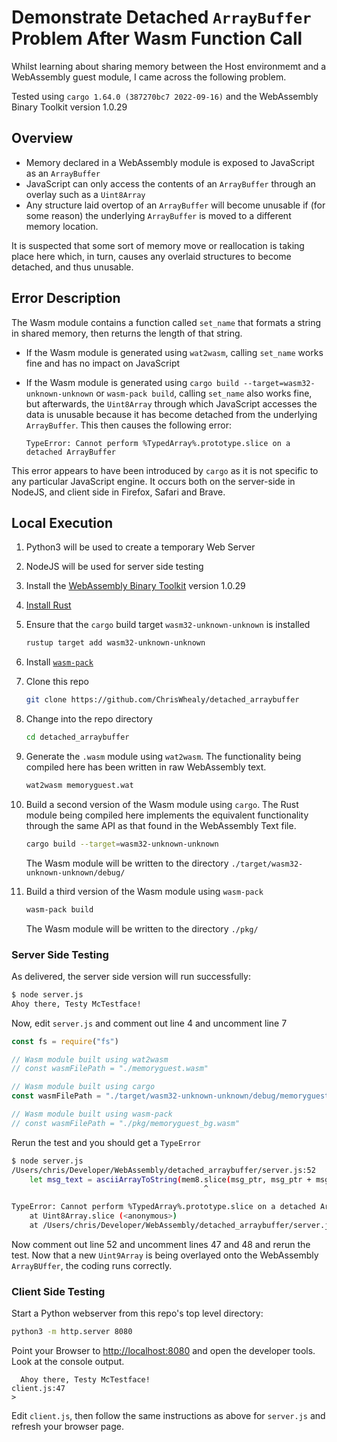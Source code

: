 # Demonstrate Detached `ArrayBuffer` Problem After Wasm Function Call

Whilst learning about sharing memory between the Host environmemt and a WebAssembly guest module, I came across the following problem.

Tested using `cargo 1.64.0 (387270bc7 2022-09-16)` and the WebAssembly Binary Toolkit version 1.0.29

## Overview

* Memory declared in a WebAssembly module is exposed to JavaScript as an `ArrayBuffer`
* JavaScript can only access the contents of an `ArrayBuffer` through an overlay such as a `Uint8Array`
* Any structure laid overtop of an `ArrayBuffer` will become unusable if (for some reason) the underlying `ArrayBuffer` is moved to a different memory location.

It is suspected that some sort of memory move or reallocation is taking place here which, in turn, causes any overlaid structures to become detached, and thus unusable.

## Error Description

The Wasm module contains a function called `set_name` that formats a string in shared memory, then returns the length of that string.

* If the Wasm module is generated using `wat2wasm`, calling `set_name` works fine and has no impact on JavaScript
* If the Wasm module is generated using `cargo build --target=wasm32-unknown-unknown` or `wasm-pack build`, calling `set_name` also works fine, but afterwards, the `Uint8Array` through which JavaScript accesses the data is unusable because it has become detached from the underlying `ArrayBuffer`.
  This then causes the following error:
   
   ```
   TypeError: Cannot perform %TypedArray%.prototype.slice on a detached ArrayBuffer
   ```

This error appears to have been introduced by `cargo` as it is not specific to any particular JavaScript engine.
It occurs both on the server-side in NodeJS, and client side in Firefox, Safari and Brave.


## Local Execution


1. Python3 will be used to create a temporary Web Server
1. NodeJS will be used for server side testing
1. Install the [WebAssembly Binary Toolkit](https://github.com/WebAssembly/wabt) version 1.0.29
1. [Install Rust](https://www.rust-lang.org/tools/install)
1. Ensure that the `cargo` build target `wasm32-unknown-unknown` is installed

   ```bash
   rustup target add wasm32-unknown-unknown
   ```
1. Install [`wasm-pack`](https://rustwasm.github.io/wasm-pack/installer/)
1. Clone this repo

   ```bash
   git clone https://github.com/ChrisWhealy/detached_arraybuffer
   ```
1. Change into the repo directory

   ```bash
   cd detached_arraybuffer
   ```
1. Generate the `.wasm` module using `wat2wasm`.
   The functionality being compiled here has been written in raw WebAssembly text.

   ```bash
   wat2wasm memoryguest.wat
   ```
1. Build a second version of the Wasm module using `cargo`.
   The Rust module being compiled here implements the equivalent functionality through the same API as that found in the WebAssembly Text file.

   ```bash
   cargo build --target=wasm32-unknown-unknown
   ```
   
   The Wasm module will be written to the directory `./target/wasm32-unknown-unknown/debug/`
1. Build a third version of the Wasm module using `wasm-pack`

   ```bash
   wasm-pack build
   ```
   
   The Wasm module will be written to the directory `./pkg/`

### Server Side Testing

As delivered, the server side version will run successfully:

```bash
$ node server.js
Ahoy there, Testy McTestface!
```

Now, edit `server.js` and comment out line 4 and uncomment line 7

```javascript
const fs = require("fs")

// Wasm module built using wat2wasm
// const wasmFilePath = "./memoryguest.wasm"

// Wasm module built using cargo
const wasmFilePath = "./target/wasm32-unknown-unknown/debug/memoryguest.wasm"

// Wasm module built using wasm-pack
// const wasmFilePath = "./pkg/memoryguest_bg.wasm"
```

Rerun the test and you should get a `TypeError`

```bash
$ node server.js 
/Users/chris/Developer/WebAssembly/detached_arraybuffer/server.js:52
    let msg_text = asciiArrayToString(mem8.slice(msg_ptr, msg_ptr + msg_len))
                                           ^

TypeError: Cannot perform %TypedArray%.prototype.slice on a detached ArrayBuffer
    at Uint8Array.slice (<anonymous>)
    at /Users/chris/Developer/WebAssembly/detached_arraybuffer/server.js:52:44
```

Now comment out line 52 and uncomment lines 47 and 48 and rerun the test.
Now that a new `Uint9Array` is being overlayed onto the WebAssembly `ArrayBUffer`, the coding runs correctly.

### Client Side Testing

Start a Python webserver from this repo's top level directory:

```bash
python3 -m http.server 8080
```

Point your Browser to <http://localhost:8080> and open the developer tools.
Look at the console output.

```
  Ahoy there, Testy McTestface!                                            client.js:47
>
```

Edit `client.js`, then follow the same instructions as above for `server.js` and refresh your browser page.
